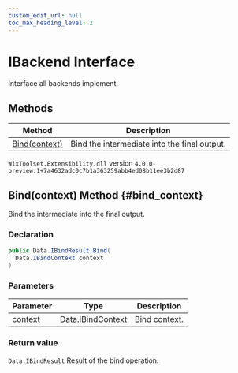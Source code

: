 ```yaml
---
custom_edit_url: null
toc_max_heading_level: 2
---
```

# IBackend Interface
Interface all backends implement.
## Methods
| Method | Description |
| ------ | ----------- |
| [Bind(context)](#bind_context) | Bind the intermediate into the final output. |
`WixToolset.Extensibility.dll` version `4.0.0-preview.1+7a4632adc0c7b1a363259abb4ed08b11ee3b2d87`
## Bind(context) Method {#bind_context}
Bind the intermediate into the final output.
### Declaration
```cs
public Data.IBindResult Bind(
  Data.IBindContext context
)
```
### Parameters
| Parameter | Type | Description |
| --------- | ---- | ----------- |
| context | Data.IBindContext | Bind context. |
### Return value
`Data.IBindResult` Result of the bind operation.
